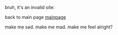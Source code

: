 bruh, it's an invalid site:

back to main page [mainpage](../)


make me sad.
make me mad.
make me feel alright?